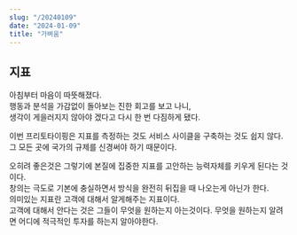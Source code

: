 ```yaml
---
slug: "/20240109"
date: "2024-01-09"
title: "가벼움"
---
```


## 지표
아침부터 마음이 따뜻해졌다.  
행동과 분석을 가감없이 돌아보는 진한 회고를 보고 나니,  
생각이 게을러지지 않아야 겠다고 다시 한 번 다짐하게 됐다.  

이번 프리토타이핑은 지표를 측정하는 것도 서비스 사이클을 구축하는 것도 쉽지 않다.  
그 모든 곳에 국가의 규제를 신경써야 하기 때문이다.  

오히려 좋은것은 그렇기에 본질에 집중한 지표를 고안하는 능력자체를 키우게 된다는 것이다.  
창의는 극도로 기본에 충실하면서 방식을 완전히 뒤집을 때 나오는게 아닌가 한다.  
의미있는 지표란 고객에 대해서 알게해주는 지표이다.  
고객에 대해서 안다는 것은 그들이 무엇을 원하는지 아는것이다. 
무엇을 원하는지 알려면 어디에 적극적인 투자를 하는지 알아야한다.  
